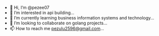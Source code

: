 - 👋 Hi, I’m @pezee07
- 👀 I’m interested in api building...
- 🌱 I’m currently learning business information systems and technology...
- 💞️ I’m looking to collaborate on golang projects...
- 📫 How to reach me pezulu2596@gmail.com...

<!---
pezee07/pezee07 is a ✨ special ✨ repository because its `README.md` (this file) appears on your GitHub profile.
You can click the Preview link to take a look at your changes.
--->
